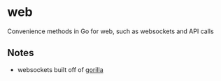 # web
Convenience methods in Go for web, such as websockets and API calls

## Notes

- websockets built off of [gorilla](github.com/gorilla/websocket)
